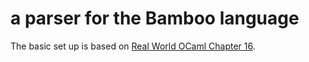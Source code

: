 # a parser for the Bamboo language

The basic set up is based on [Real World OCaml Chapter 16](https://realworldocaml.org/v1/en/html/parsing-with-ocamllex-and-menhir.html).
